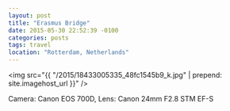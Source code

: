 ```yaml
---
layout: post
title: "Erasmus Bridge"
date: 2015-05-30 22:52:39 -0100
categories: posts
tags: travel
location: "Rotterdam, Netherlands"
---
```


<img src="{{ "/2015/18433005335_48fc1545b9_k.jpg" | prepend: site.imagehost_url }}" />

Camera: Canon EOS 700D, Lens: Canon 24mm F2.8 STM EF-S
